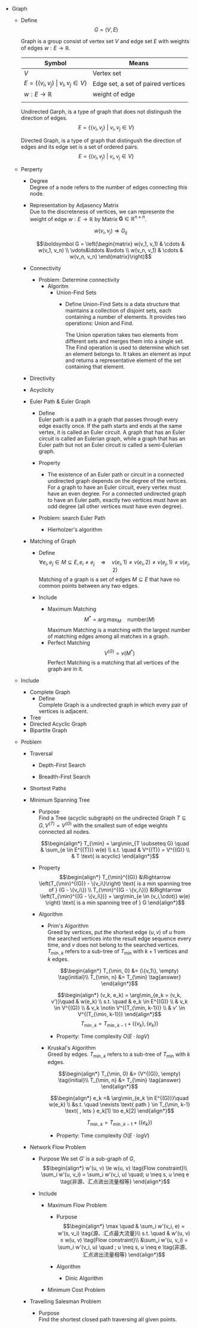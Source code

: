 * Graph 
  - Define  
    $$G = (V, E)  \tag{Graph}$$  

    Graph is a group consist of vertex set $V$ and edge set $E$ with weights of edges $w: E \to \mathbb R$.

    |Symbol|Means|
    |---|---|
    |$V$|Vertex set |
    |$E = \{(v_i, v_j)\ \|\ v_i, v_j \in V\}$|Edge set, a set of paired vertices|
    |$w: E \to \mathbb R$|weight of edge|  
    |||

    Undirected Garph, is a type of graph that does not distingush the direction of edges.
    $$E = \{\{v_i, v_j\}\ |\ v_i, v_j \in V\}$$

    Directed Graph, is a type of graph that distingush the direction of edges and its edge set is a set of ordered pairs.
    $$E = \{(v_i, v_j)\ |\ v_i, v_j \in V\}$$

  - Perperty  
    - Degree  
      Degree of a node refers to the number of edges connecting this node. 

    - Representation by Adjasency Matrix  
      Due to the discreteness of vertices, we can represente the weight of edge $w: E \to \mathbb R$ by Matrix $\boldsymbol G \in \mathbb R^{n \times n}$.
      
      $$w(v_i, v_j) \Rightarrow G_{ij}$$

      $$\boldsymbol G = \left(\begin{matrix} w(v_1, v_1) & \cdots & w(v_1, v_n) \\ \vdots&\ddots &\vdots \\ w(v_n, v_1) & \cdots & w(v_n, v_n) \end{matrix}\right)$$

    - Connectivity
      - Problem: Determine connectivity
        - Algoritm
          * Union-Find Sets
            - Define
              Union-Find Sets is a data structure that maintains a collection of disjoint sets, each containing a number of elements. It provides two operations: Union and Find.

              The Union operation takes two elements from different sets and merges them into a single set.  
              The Find operation is used to determine which set an element belongs to. It takes an element as input and returns a representative element of the set containing that element.  

    - Directivity
    - Acyclicity
    * Euler Path & Euler Graph
      - Define  
        Euler path is a path in a graph that passes through every edge exactly once. If the path starts and ends at the same vertex, it is called an Euler circuit. A graph that has an Euler circuit is called an Eulerian graph, while a graph that has an Euler path but not an Euler circuit is called a semi-Eulerian graph. 

      - Property
        - The existence of an Euler path or circuit in a connected undirected graph depends on the degree of the vertices. For a graph to have an Euler circuit, every vertex must have an even degree. For a connected undirected graph to have an Euler path, exactly two vertices must have an odd degree (all other vertices must have even degree).

      - Problem: search Euler Path
        - Hierholzer's algorithm 

    * Matching of Graph
      - Define  
        $$\forall e_i, e_j \in M \subseteq E, e_i \neq e_j \quad\Rightarrow\quad v(e_i, 1) \neq v(e_i, 2) \neq v(e_j, 1) \neq v(e_j, 2)  \tag{Matching}$$ 
        Matching of a graph is a set of edges $M \subseteq E$ that have no common points between any two edges.

      - Include
        - Maximum Matching  
          $$M^* = \arg\max_{M} \quad \text{number}(M) \tag{Maximum Matching}$$ 
          Maximum Matching is a matching with the largest number of matching edges among all matches in a graph.
        - Perfect Matching  
          $$V^{(G)} = v(M^*)$$ 
          Perfect Matching is a matching that all vertices of the graph are in it.

  - Include
    * Complete Graph
      - Define  
        Complete Graph is a undirected graph in which every pair of vertices is adjacent.  
    * Tree
    * Directed Acyclic Graph
    * Bipartite Graph
  - Problem
    - Traversal
      - Depth-First Search  
        
      - Breadth-First Search

    * Shortest Paths

    * Minimum Spanning Tree
      - Purpose  
        Find a Tree (acyclic subgraph) on the undirected Graph $T \subseteq G, V^{(T)} = V^{(G)}$ with the smallest sum of edge weights connected all nodes.

        $$\begin{align*}
          T_{\min} =  \arg\min_{T \subseteq G} \quad & \sum_{e \in E^{(T)}} w(e)  \\
          s.t. \quad & V^{(T)} = V^{(G)} \\
          & T \text{ is acyclic}
        \end{align*}$$

      - Property
          $$\begin{align*}
            T_{\min}^{(G)} &\Rightarrow \left(T_{\min}^{(G)} - \{v_i\}\right) \text{ is a min spanning tree of } (G - \{v_i\})  \\
            T_{\min}^{(G - \{v_i\})} &\Rightarrow \left(T_{\min}^{(G - \{v_i\})} + \arg\min_{e \in (v_i,\cdot)} w(e) \right)  \text{ is a min spanning tree of } G
          \end{align*}$$

      - Algorithm  
        * Prim's Algorithm  
          Greed by vertices, put the shortest edge $(u,v)$ of $u$ from the searched vertices into the result edge sequence every time, and $v$ does not belong to the searched vertices. $T_{\min, k}$ refers to a sub-tree of $T_{\min}$ with $k+1$ vertices and $k$ edges.

          $$\begin{align*} 
            T_{\min, 0} &= (\{v_1\}, \empty)  \tag{initial}\\
            T_{\min, n} &= T_{\min}  \tag{answer}
          \end{align*}$$

          $$\begin{align*}
            (v_k, e_k) = \arg\min_{e_k = (v_k, v')}\quad & w(e_k)  \\
            s.t. \quad
            & e_k \in E^{(G)}  \\
            & v_k \in V^{(G)}  \\
            & v_k \notin V^{(T_{\min, k-1})}  \\
            & v' \in V^{(T_{\min, k-1})}
          \end{align*}$$
          $$T_{\min, k} = T_{\min, k-1} + (\{v_k\}, \{e_k\})$$

          - Property: Time complexity $O(E·logV)$

        * Kruskal's Algorithm  
          Greed by edges. $T_{\min, k}$ refers to a sub-tree of $T_{\min}$ with $k$ edges.

          $$\begin{align*} 
            T_{\min, 0} &= (V^{(G)}, \empty)  \tag{initial}\\
            T_{\min, n} &= T_{\min}  \tag{answer}
          \end{align*}$$

          $$\begin{align*}
            e_k =& \arg\min_{e_k \in E^{(G)}}\quad w(e_k)  \\
            &s.t. \quad \nexists \text{ path } \in T_{\min, k-1} \text{ , lets } e_k[1] \to e_k[2]
          \end{align*}$$

          $$T_{\min, k} = T_{\min, k-1} + (\{e_k\})$$

          - Property: Time complexity $O(E·logV)$

    * Network Flow Problem
      - Purpose
        We set $G'$ is a sub-graph of $G$, 
        $$\begin{align*}
          w'(u, v) \le w(u, v)  \tag{Flow constraint}\\
          \sum_i w'(u, v_i) = \sum_i w'(v_i, u)  \quad; u \neq s, u \neq e  \tag{非源、汇点进出流量相等}
        \end{align*}$$

      - Include
        - Maximum Flow Problem
          - Purpose
            $$\begin{align*}
              \max \quad & \sum_i w'(v_i, e) = w'(s, v_i)  \tag{源、汇点最大流量}\\
              s.t. \quad & w'(u, v) ≤ w(u, v)  \tag{Flow constraint}\\
                &\sum_i w'(u, v_i) = \sum_i w'(v_i, u)  \quad ; u \neq s, u \neq e  \tag{非源、汇点进出流量相等}
            \end{align*}$$

          - Algorithm
            - Dinic Algorithm

        - Minimum Cost Problem

    * Travelling Salesman Problem  
      - Purpose  
        Find the shortest closed path traversing all given points.
